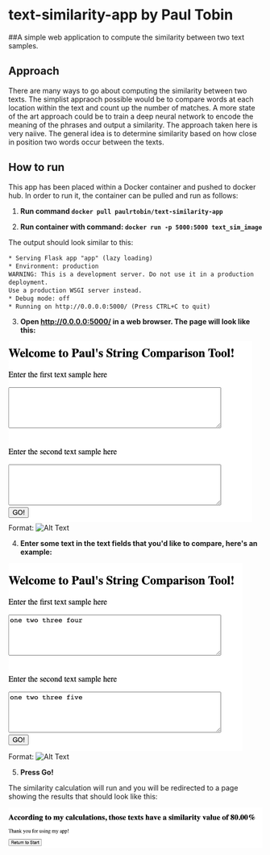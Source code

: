 # text-similarity-app by Paul Tobin
##A simple web application to compute the similarity between two text samples. 

## Approach
There are many ways to go about computing the similarity between two texts. The simplist appraoch possible would be to compare words at each location within the text and count up the number of matches. A more state of the art approach could be to train a deep neural network to encode the meaning of the phrases and output a similarity. The approach taken here is very naiive. The general idea is to determine similarity based on how close in position two words occur between the texts. 

## How to run
This app has been placed within a Docker container and pushed to docker hub. In order to run it, the container can be pulled and run as follows: 

1. **Run command `docker pull paulrtobin/text-similarity-app`**

2. **Run container with command: `docker run -p 5000:5000 text_sim_image`**

The output should look similar to this:

   ```
 * Serving Flask app "app" (lazy loading)
 * Environment: production
   WARNING: This is a development server. Do not use it in a production deployment.
   Use a production WSGI server instead.
 * Debug mode: off
 * Running on http://0.0.0.0:5000/ (Press CTRL+C to quit)
   ```

3. **Open http://0.0.0.0:5000/ in a web browser. The page will look like this:** 

![home_image](/docs/Home_page.png)
Format: ![Alt Text](url)

4. **Enter some text in the text fields that you'd like to compare, here's an example:**

![text_image](/docs/Entry_example.png)
Format: ![Alt Text](url)

5. **Press Go!**

The similarity calculation will run and you will be redirected to a page showing the results that should look like this: 

![GitHub Logo](/docs/Results_page.png)
